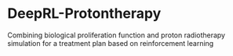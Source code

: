 # DeepRL-Protontherapy
Combining biological proliferation function and proton radiotherapy simulation for a treatment plan based on reinforcement learning
